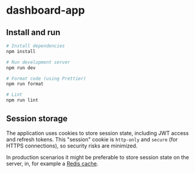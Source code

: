 # dashboard-app

## Install and run

```bash
# Install dependencies
npm install

# Run development server
npm run dev

# Format code (using Prettier)
npm run format

# Lint
npm run lint
```

## Session storage

The application uses cookies to store session state, including JWT access and refresh tokens. This "session" cookie
is `http-only` and `secure` (for HTTPS connections), so security risks are minimized.

In production scenarios it might be preferable to store session state on the server, in, for example
a [Redis cache](https://github.com/sidebase/nuxt-session).
